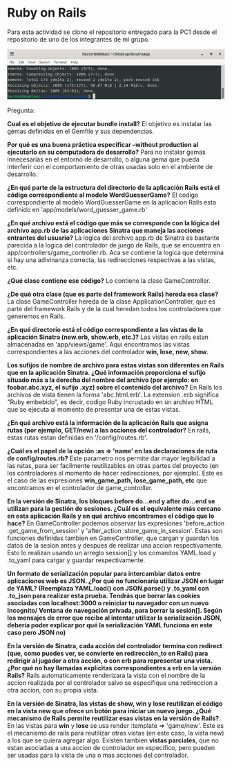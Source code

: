 # Ruby on Rails

Para esta actividad se clono el repositorio entregado para la PC1 desde el repositorio de uno de los integrantes de mi grupo.

![](./cloneSinatraApp.png)

Pregunta:

**Cual es el objetivo de ejecutar bundle install?**
El objetivo es instalar las gemas definidas en el Gemfile y sus dependencias.

**Por qué es una buena práctica especificar –without production al ejecutarlo en su computadora de desarrollo?**
Para no instalar gemas innecesarias en el entorno de desarrollo, o alguna gema que pueda interferir con el comportamiento de otras usadas solo en el ambiente de desarrollo.

**¿En qué parte de la estructura del directorio de la aplicación Rails está el código correspondiente al modelo WordGuesserGame?**
El codigo correspondiente al modelo WordGuesserGame en la aplicacion Rails esta definido en 'app/models/word_guesser_game.rb'

**¿En qué archivo está el código que más se corresponde con la lógica del archivo app.rb de las aplicaciones Sinatra que maneja las acciones entrantes del usuario?**
La logica del archivo app.rb de Sinatra es bastante parecida a la logica del controlador de juego de Rails, que se encuentra en app/controllers/game_controller.rb. Aca se contiene la logica que determina si hay una adivinanza correcta, las redirecciones respectivas a las vistas, etc.

**¿Qué clase contiene ese código?**
Lo contiene la clase GameController.

**¿De qué otra clase (que es parte del framework Rails) hereda esa clase?**
La clase GameController hereda de la clase ApplicationController, que es parte del framework Rails y de la cual heredan todos los controladores que generemos en Rails.

**¿En qué directorio está el código correspondiente a las vistas de la aplicación Sinatra (new.erb, show.erb, etc.)?**
Las vistas en rails estan almacenadas en 'app/views/game'. Aqui encontramos las vistas correspondientes a las acciones del controlador **win, lose, new, show**.

**Los sufijos de nombre de archivo para estas vistas son diferentes en Rails que en la aplicación Sinatra. ¿Qué información proporciona el sufijo situado más a la derecha del nombre del archivo (por ejemplo: en foobar.abc.xyz, el sufijo .xyz) sobre el contenido del archivo?**
En Rails los archivos de vista tienen la forma 'abc.html.erb'. La extension .erb significa "Ruby embebido", es decir, codigo Ruby incrustado en un archivo HTML que se ejecuta al momento de presentar una de estas vistas.

**¿En qué archivo está la información de la aplicación Rails que asigna rutas (por ejemplo, GET/new) a las acciones del controlador?**
En rails, estas rutas estan definidas en '/config/routes.rb'. 

**¿Cuál es el papel de la opción :as => 'name' en las declaraciones de ruta de config/routes.rb?**
Este parametro nos permite dar mayor legibilidad a las rutas, para ser facilmente reutilizables en otras partes del proyecto (en los controladores al momento de hacer redirecciones, por ejemplo). Este es el caso de las expresiones **win_game_path, lose_game_path, etc** que encontramos en el controlador de game_controller.

**En la versión de Sinatra, los bloques before do...end y after do...end se utilizan para la gestión de sesiones. ¿Cuál es el equivalente más cercano en esta aplicación Rails y en qué archivo encontramos el código que lo hace?**
En GameController podemos observar las expresiones 'before_action :get_game_from_session' y 'after_action :store_game_in_session'. Estas son funciones definidas tambien en GameController, que cargan y guardan los datos de la sesion antes y despues de realizar una accion respectivamente. Esto lo realizan usando un arreglo session[] y los comandos YAML.load y .to_yaml para cargar y guardar respectivamente.

**Un formato de serialización popular para intercambiar datos entre aplicaciones web es JSON. ¿Por qué no funcionaría utilizar JSON en lugar de YAML? (Reemplaza YAML.load() con JSON.parse() y .to_yaml con .to_json para realizar esta prueba. Tendrás que borrar las cookies asociadas con localhost:3000 o reiniciar tu navegador con un nuevo Incognito/ Ventana de navegación privada, para borrar la sesión[]. Según los mensajes de error que recibe al intentar utilizar la serialización JSON, debería poder explicar por qué la serialización YAML funciona en este caso pero JSON no)**

**En la versión de Sinatra, cada acción del controlador termina con redirect (que, como puedes ver, se convierte en redirección_to en Rails) para redirigir al jugador a otra acción, o con erb para representar una vista. ¿Por qué no hay llamadas explícitas correspondientes a erb en la versión Rails?**
Rails automaticamente renderizara la vista con el nombre de la accion realizada por el controlador salvo se especifique una redireccion a otra accion, con su propia vista. 

**En la versión de Sinatra, las vistas de show, win y lose reutilizan el código en la vista new que ofrece un botón para iniciar un nuevo juego. ¿Qué mecanismo de Rails permite reutilizar esas vistas en la versión de Rails?.**
En las vistas para **win** y **lose** se usa render :template => 'game/new'. Este es el mecanismo de rails para reutilizar otras vistas (en este caso, la vista new) a los que se quiera agregar algo. Existen tambien **vistas parciales**, que no estan asociadas a una accion de controlador en especifico, pero pueden ser usadas para la vista de una o mas acciones del controlador.
 